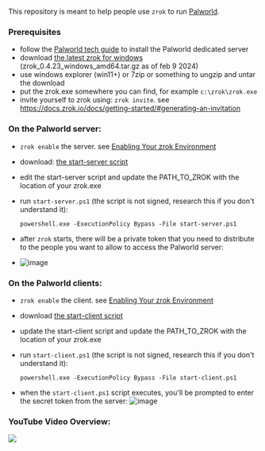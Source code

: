 This repository is meant to help people use `zrok` to run [Palworld](https://store.steampowered.com/app/1623730/Palworld/).

### Prerequisites
* follow the [Palworld tech guide](https://tech.palworldgame.com/dedicated-server-guide) to install the Palworld dedicated server
* download [the latest zrok for windows](https://github.com/openziti/zrok/releases/latest) (zrok_0.4.23_windows_amd64.tar.gz as of feb 9 2024)
* use windows explorer (win11+) or 7zip or something to ungzip and untar the download
* put the zrok.exe somewhere you can find, for example `c:\zrok\zrok.exe`
* invite yourself to zrok using: `zrok invite`. see https://docs.zrok.io/docs/getting-started/#generating-an-invitation

### On the Palworld server:
* `zrok enable` the server. see [Enabling Your zrok Environment](https://docs.zrok.io/docs/getting-started/#enabling-your-zrok-environment)
* download: [the start-server script](https://raw.githubusercontent.com/dovholuknf/palworld-zrok-bootstrapper/main/start-server.ps1)
* edit the start-server script and update the PATH_TO_ZROK with the location of your zrok.exe
* run `start-server.ps1` (the script is not signed, research this if you don't understand it):

      powershell.exe -ExecutionPolicy Bypass -File start-server.ps1

* after `zrok` starts, there will be a private token that you need to distribute to the people you want to allow to access the Palworld server:
* ![image](https://github.com/dovholuknf/minecraft-zrok-bootstrapper/assets/46322585/8bdc6d16-5569-43f8-b6a5-c96653b35a5d)

### On the Palworld clients:
* `zrok enable` the client. see [Enabling Your zrok Environment](https://docs.zrok.io/docs/getting-started/#enabling-your-zrok-environment)
* download [the start-client script](https://raw.githubusercontent.com/dovholuknf/palworld-zrok-bootstrapper/main/start-client.ps1)
* update the start-client script and update the PATH_TO_ZROK with the location of your zrok.exe
* run `start-client.ps1` (the script is not signed, research this if you don't understand it):

	  powershell.exe -ExecutionPolicy Bypass -File start-client.ps1
* when the `start-client.ps1` script executes, you'll be prompted to enter the secret token from the server:
  ![image](https://github.com/dovholuknf/minecraft-zrok-bootstrapper/assets/46322585/7dfb8105-4f81-4345-a2c1-ad19b6f43ca2)

### YouTube Video Overview:
[<img src="https://img.youtube.com/vi/Sq43hp6n9rE/hqdefault.jpg">](https://youtu.be/Sq43hp6n9rE)
	  
